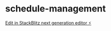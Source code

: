 # schedule-management

[Edit in StackBlitz next generation editor ⚡️](https://stackblitz.com/~/github.com/tim-canpy/schedule-management)